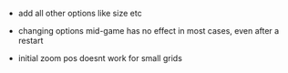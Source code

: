 - add all other options like size etc

- changing options mid-game has no effect in most cases, even after a restart

- initial zoom pos doesnt work for small grids
